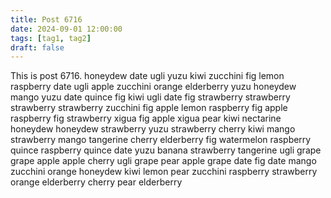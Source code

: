 ```yaml
---
title: Post 6716
date: 2024-09-01 12:00:00
tags: [tag1, tag2]
draft: false
---
```

This is post 6716.
honeydew
date
ugli
yuzu
kiwi
zucchini
fig
lemon
raspberry
date
ugli
apple
zucchini
orange
elderberry
yuzu
honeydew
mango
yuzu
date
quince
fig
kiwi
ugli
date
fig
strawberry
strawberry
strawberry
strawberry
zucchini
fig
apple
lemon
raspberry
fig
apple
raspberry
fig
strawberry
xigua
fig
apple
xigua
pear
kiwi
nectarine
honeydew
honeydew
strawberry
yuzu
strawberry
cherry
kiwi
mango
strawberry
mango
tangerine
cherry
elderberry
fig
watermelon
raspberry
quince
raspberry
quince
date
yuzu
banana
strawberry
tangerine
ugli
grape
grape
apple
apple
cherry
ugli
grape
pear
apple
grape
date
fig
date
mango
zucchini
orange
honeydew
kiwi
lemon
pear
zucchini
raspberry
strawberry
orange
elderberry
cherry
pear
elderberry
